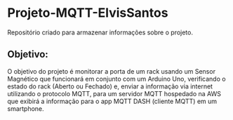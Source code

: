 # Projeto-MQTT-ElvisSantos
 Repositório criado para armazenar informações sobre o projeto.
## Objetivo:
O objetivo do projeto é monitorar a porta de um rack usando um Sensor Magnético que funcionará em conjunto com um Arduino Uno, verificando o estado do rack (Aberto ou Fechado) e, enviar a informação via internet utilizando o protocolo MQTT, para um servidor MQTT hospedado na AWS que exibirá a informação para o app MQTT DASH (cliente MQTT) em um smartphone.

